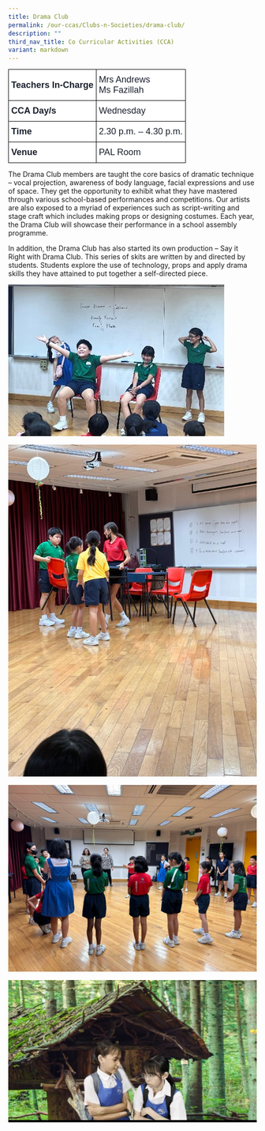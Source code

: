 ```yaml
---
title: Drama Club
permalink: /our-ccas/Clubs-n-Societies/drama-club/
description: ""
third_nav_title: Co Curricular Activities (CCA)
variant: markdown
---
```

<style type="text/css">
.tg  {border-collapse:collapse;border-spacing:0;}
.tg td{border-color:black;border-style:solid;border-width:1px;font-family:Arial, sans-serif;font-size:14px;
  overflow:hidden;padding:10px 5px;word-break:normal;}
.tg th{border-color:black;border-style:solid;border-width:1px;font-family:Arial, sans-serif;font-size:14px;
  font-weight:normal;overflow:hidden;padding:10px 5px;word-break:normal;}
.tg .tg-via6{background-color:#FFF;color:#1A202C;font-size:18px;font-weight:bold;text-align:left;vertical-align:middle}
.tg .tg-l3od{background-color:#FFF;color:#1A202C;font-size:18px;text-align:left;vertical-align:middle}
</style>
<table class="tg">
<thead>
  <tr>
    <th class="tg-via6"><span style="font-weight:bold;color:#1A202C;background-color:#FFF">Teachers In-Charge</span></th>
    <th class="tg-l3od"><span style="font-weight:normal;color:#1A202C;background-color:#FFF">Mrs Andrews</span><br><span style="background-color:#FFF">Ms Fazillah</span></th>
  </tr>
</thead>
<tbody>
  <tr>
    <td class="tg-via6"><span style="font-weight:bold;color:#1A202C;background-color:#FFF">CCA Day/s</span></td>
    <td class="tg-l3od"><span style="color:#1A202C;background-color:#FFF">Wednesday</span></td>
  </tr>
  <tr>
    <td class="tg-via6"><span style="font-weight:bold;color:#1A202C;background-color:#FFF">Time</span></td>
    <td class="tg-l3od"><span style="color:#1A202C;background-color:#FFF">2.30 p.m. – 4.30 p.m.</span></td>
  </tr>
  <tr>
    <td class="tg-via6"><span style="font-weight:bold;color:#1A202C;background-color:#FFF">Venue</span></td>
    <td class="tg-l3od"><span style="color:#1A202C;background-color:#FFF">PAL Room</span></td>
  </tr>
</tbody>
</table>
	
The Drama Club members are taught the core basics of dramatic technique – vocal projection, awareness of body language, facial expressions and use of space. They get the opportunity to exhibit what they have mastered through various school-based performances and competitions. Our artists are also exposed to a myriad of experiences such as script-writing and stage craft which includes making props or designing costumes. Each year, the Drama Club will showcase their performance in a school assembly programme.

In addition, the Drama Club has also started its own production – Say it Right with Drama Club. This series of skits are written by and directed by students. Students explore the use of technology, props and apply drama skills they have attained to put together a self-directed piece. 

![](/images/drama(2).jpg)

![](/images/drama%20new%202.jfif)

![](/images/drama%20new%203.jfif)

![](/images/drama%20new%204.jfif)